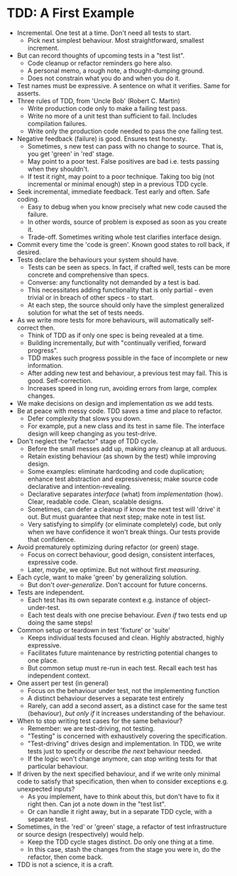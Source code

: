 # TDD: A First Example

- Incremental. One test at a time. Don't need all tests to start.
    - Pick next simplest behaviour. Most straightforward, smallest increment.
- But can record thoughts of upcoming tests in a "test list".
    - Code cleanup or refactor reminders go here also.
    - A personal memo, a rough note, a thought-dumping ground.
    - Does not constrain what you do and when you do it.
- Test names must be expressive. A sentence on what it verifies. Same for asserts.
- Three rules of TDD, from 'Uncle Bob' (Robert C. Martin)
    - Write production code only to make a failing test pass.
    - Write no more of a unit test than sufficient to fail. Includes compilation failures.
    - Write only the production code needed to pass the one failing test.
- Negative feedback (failure) is good. Ensures test honesty.
    - Sometimes, s new test can pass with no change to source. That is, you get 'green' in 'red' stage.
    - May point to a poor test. False positives are bad i.e. tests passing when they shouldn't.
    - If test it right, may point to a poor technique. Taking too big (not incremental or minimal enough) step in a previous TDD cycle.
- Seek incremental, immediate feedback. Test early and often. Safe coding.
    - Easy to debug when you know precisely what new code caused the failure.
    - In other words, source of problem is exposed as soon as you create it.
    - Trade-off. Sometimes writing whole test clarifies interface design.
- Commit every time the 'code is green'. Known good states to roll back, if desired.
- Tests declare the behaviours your system should have.
    - Tests can be seen as specs. In fact, if crafted well, tests can be more concrete and comprehensive than specs.
    - Converse: any functionality not demanded by a test is bad.
    - This necessitates adding functionality that is only partial - even trivial or in breach of other specs - to start.
    - At each step, the source should only have the simplest generalized solution for what the set of tests needs.
- As we write more tests for more behaviours, will automatically self-correct then.
    - Think of TDD as if only one spec is being revealed at a time.
    - Building incrementally, *but* with "continually verified, forward progress".
    - TDD makes such progress possible in the face of incomplete or new information.
    - After adding new test and behaviour, a previous test may fail. This is good. Self-correction.
    - Increases speed in long run, avoiding errors from large, complex changes.
- We make decisions on design and implementation *as* we add tests.
- Be at peace with messy code. TDD saves a time and place to refactor.
    - Defer complexity that slows you down.
    - For example, put a new class and its test in same file. The interface design will keep changing as you test-drive.
- Don't neglect the "refactor" stage of TDD cycle.
    - Before the small messes add up, making any cleanup at all arduous.
    - Retain existing behaviour (as shown by the test) while improving design.
    - Some examples: eliminate hardcoding and code duplication; enhance test abstraction and expressiveness; make source code declarative and intention-revealing.
    - Declarative separates _interface_ (what) from _implementation_ (how). Clear, readable code. Clean, scalable designs.
    - Sometimes, can defer a cleanup if know the next test will 'drive' it out. But must guarantee that next step; make note in test list.
    - Very satisfying to simplify (or eliminate completely) code, but only when we have confidence it won't break things. Our tests provide that confidence.
- Avoid prematurely optimizing during refactor (or green) stage.
    - Focus on correct behaviour, good design, consistent interfaces, expressive code.
    - Later, _maybe_, we optimize. But not without first _measuring_.
- Each cycle, want to make 'green' by generalizing solution.
    - But don't _over-generalize_. Don't account for future concerns.
- Tests are independent.
    - Each test has its own separate context e.g. instance of object-under-test.
    - Each test deals with one precise behaviour. *Even if* two tests end up doing the same steps!
- Common setup or teardown in test 'fixture' or 'suite'
    - Keeps individual tests focused and clean. Highly abstracted, highly expressive.
    - Facilitates future maintenance by restricting potential changes to one place.
    - But common setup must re-run in each test. Recall each test has independent context.
- One assert per test (in general)
    - Focus on the behaviour under test, not the implementing function
    - A distinct behaviour deserves a separate test entirely
    - Rarely, can add a second assert, as a distinct case for the same test (behaviour), _but only if_ it increases understanding of the behaviour.
- When to stop writing test cases for the same behaviour?
    - Remember: we are test-driving, not testing.
    - "Testing" is concerned with exhaustively covering the specification.
    - "Test-driving" drives design and implementation. In TDD, we write tests just to specify or describe _the next_ behaviour needed.
    - If the logic won't change anymore, can stop writing tests for that particular behaviour.
- If driven by the next specified behaviour, and if we write only minimal code to satisfy that specification, then when to consider exceptions e.g. unexpected inputs?
    - As you implement, have to think about this, but don't have to fix it right then. Can jot a note down in the "test list".
    - Or can handle it right away, but in a separate TDD cycle, with a separate test.
- Sometimes, in the 'red' or 'green' stage, a refactor of test infrastructure or source design (respectively) would help.
    - Keep the TDD cycle stages distinct. Do only one thing at a time.
    - In this case, stash the changes from the stage you were in, do the refactor, then come back.
- TDD is not a science, it is a craft.
